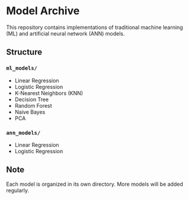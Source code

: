 # Model Archive

This repository contains implementations of traditional machine learning (ML) and artificial neural network (ANN) models.

## Structure

### `ml_models/`
- Linear Regression
- Logistic Regression
- K-Nearest Neighbors (KNN)
- Decision Tree
- Random Forest
- Naive Bayes
- PCA

### `ann_models/`
- Linear Regression
- Logistic Regression

## Note

Each model is organized in its own directory. More models will be added regularly.
